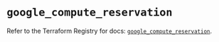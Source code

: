 # `google_compute_reservation`

Refer to the Terraform Registry for docs: [`google_compute_reservation`](https://registry.terraform.io/providers/hashicorp/google/6.49.0/docs/resources/compute_reservation).
